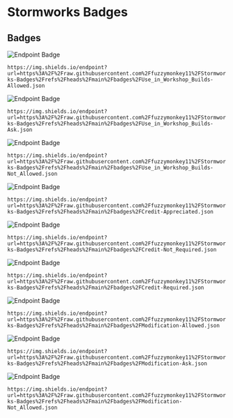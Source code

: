 # Stormworks Badges

## Badges

![Endpoint Badge](https://img.shields.io/endpoint?url=https%3A%2F%2Fraw.githubusercontent.com%2Ffuzzymonkey11%2FStormworks-Badges%2Frefs%2Fheads%2Fmain%2Fbadges%2FUse_in_Workshop_Builds-Allowed.json)

`https://img.shields.io/endpoint?url=https%3A%2F%2Fraw.githubusercontent.com%2Ffuzzymonkey11%2FStormworks-Badges%2Frefs%2Fheads%2Fmain%2Fbadges%2FUse_in_Workshop_Builds-Allowed.json`

![Endpoint Badge](https://img.shields.io/endpoint?url=https%3A%2F%2Fraw.githubusercontent.com%2Ffuzzymonkey11%2FStormworks-Badges%2Frefs%2Fheads%2Fmain%2Fbadges%2FUse_in_Workshop_Builds-Ask.json)

`https://img.shields.io/endpoint?url=https%3A%2F%2Fraw.githubusercontent.com%2Ffuzzymonkey11%2FStormworks-Badges%2Frefs%2Fheads%2Fmain%2Fbadges%2FUse_in_Workshop_Builds-Ask.json`

![Endpoint Badge](https://img.shields.io/endpoint?url=https%3A%2F%2Fraw.githubusercontent.com%2Ffuzzymonkey11%2FStormworks-Badges%2Frefs%2Fheads%2Fmain%2Fbadges%2FUse_in_Workshop_Builds-Not_Allowed.json)

`https://img.shields.io/endpoint?url=https%3A%2F%2Fraw.githubusercontent.com%2Ffuzzymonkey11%2FStormworks-Badges%2Frefs%2Fheads%2Fmain%2Fbadges%2FUse_in_Workshop_Builds-Not_Allowed.json`

![Endpoint Badge](https://img.shields.io/endpoint?url=https%3A%2F%2Fraw.githubusercontent.com%2Ffuzzymonkey11%2FStormworks-Badges%2Frefs%2Fheads%2Fmain%2Fbadges%2FCredit-Appreciated.json)

`https://img.shields.io/endpoint?url=https%3A%2F%2Fraw.githubusercontent.com%2Ffuzzymonkey11%2FStormworks-Badges%2Frefs%2Fheads%2Fmain%2Fbadges%2FCredit-Appreciated.json`

![Endpoint Badge](https://img.shields.io/endpoint?url=https%3A%2F%2Fraw.githubusercontent.com%2Ffuzzymonkey11%2FStormworks-Badges%2Frefs%2Fheads%2Fmain%2Fbadges%2FCredit-Not_Required.json)

`https://img.shields.io/endpoint?url=https%3A%2F%2Fraw.githubusercontent.com%2Ffuzzymonkey11%2FStormworks-Badges%2Frefs%2Fheads%2Fmain%2Fbadges%2FCredit-Not_Required.json`

![Endpoint Badge](https://img.shields.io/endpoint?url=https%3A%2F%2Fraw.githubusercontent.com%2Ffuzzymonkey11%2FStormworks-Badges%2Frefs%2Fheads%2Fmain%2Fbadges%2FCredit-Required.json)

`https://img.shields.io/endpoint?url=https%3A%2F%2Fraw.githubusercontent.com%2Ffuzzymonkey11%2FStormworks-Badges%2Frefs%2Fheads%2Fmain%2Fbadges%2FCredit-Required.json`

![Endpoint Badge](https://img.shields.io/endpoint?url=https%3A%2F%2Fraw.githubusercontent.com%2Ffuzzymonkey11%2FStormworks-Badges%2Frefs%2Fheads%2Fmain%2Fbadges%2FModification-Allowed.json)

`https://img.shields.io/endpoint?url=https%3A%2F%2Fraw.githubusercontent.com%2Ffuzzymonkey11%2FStormworks-Badges%2Frefs%2Fheads%2Fmain%2Fbadges%2FModification-Allowed.json`

![Endpoint Badge](https://img.shields.io/endpoint?url=https%3A%2F%2Fraw.githubusercontent.com%2Ffuzzymonkey11%2FStormworks-Badges%2Frefs%2Fheads%2Fmain%2Fbadges%2FModification-Ask.json)

`https://img.shields.io/endpoint?url=https%3A%2F%2Fraw.githubusercontent.com%2Ffuzzymonkey11%2FStormworks-Badges%2Frefs%2Fheads%2Fmain%2Fbadges%2FModification-Ask.json`

![Endpoint Badge](https://img.shields.io/endpoint?url=https%3A%2F%2Fraw.githubusercontent.com%2Ffuzzymonkey11%2FStormworks-Badges%2Frefs%2Fheads%2Fmain%2Fbadges%2FModification-Not_Allowed.json)

`https://img.shields.io/endpoint?url=https%3A%2F%2Fraw.githubusercontent.com%2Ffuzzymonkey11%2FStormworks-Badges%2Frefs%2Fheads%2Fmain%2Fbadges%2FModification-Not_Allowed.json`

